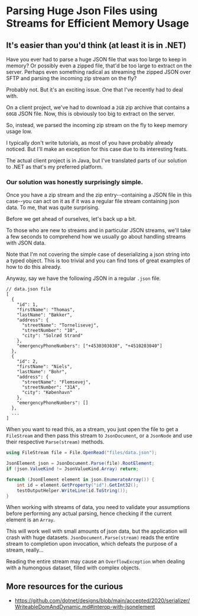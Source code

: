 ﻿# Parsing Huge Json Files using Streams for Efficient Memory Usage
## It's easier than you'd think (at least it is in .NET)

Have you ever had to parse a huge JSON file that was too large to keep in memory? Or possibly even a zipped file, that'd be too large to extract on the server. Perhaps even something radical as streaming the zipped JSON over SFTP and parsing the incoming zip stream on the fly?  

Probably not. But it's an exciting issue. One that I've recently had to deal with.  

On a client project, we've had to download a `2GB` zip archive that contains a `60GB` JSON file. Now, this is obviously too big to extract on the server.  

So, instead, we parsed the incoming zip stream on the fly to keep memory usage low.  

I typically don't write tutorials, as most of you have probably already noticed. But I'll make an exception for this case due to its interesting feats.  

The actual client project is in Java, but I've translated parts of our solution to .NET as that's my preferred platform.

### Our solution was honestly surprisingly simple.
Once you have a zip stream and the zip entry--containing a JSON file in this case--you can act on it as if it was a regular file stream containing json data. To me, that was quite surprising.  

Before we get ahead of ourselves, let's back up a bit.  

To those who are new to streams and in particular JSON streams, we'll take a few seconds to comprehend how we usually go about handling streams with JSON data.  

Note that I'm not covering the simple case of deserializing a json string into a typed object. This is too trivial and you can find tons of great examples of how to do this already.

Anyway, say we have the following JSON in a regular `.json` file.  

```json5
// data.json file
[
  {
    "id": 1,
    "firstName": "Thomas",
    "lastName": "Bækker",
    "address": {
      "streetName": "Tornelisevej",
      "streetNumber": "10",
      "city": "Solrød Strand"
    },
    "emergencyPhoneNumbers": ["+4530303030", "+4510203040"]
  },
  {
    "id": 2,
    "firstName": "Niels",
    "lastName": "Bohr",
    "address": {
      "streetName": "Flemsevej",
      "streetNumber": "31A",
      "city": "København"
    },
    "emergencyPhoneNumbers": []
  },
  ...
]
```

When you want to read this, as a stream, you just open the file to get a `FileStream` and then pass this stream to `JsonDocument`, or a `JsonNode` and use their respective `Parse(stream)` methods.

````csharp
using FileStream file = File.OpenRead("files/data.json");

JsonElement json = JsonDocument.Parse(file).RootElement;
if (json.ValueKind != JsonValueKind.Array) return;

foreach (JsonElement element in json.EnumerateArray()) {
    int id = element.GetProperty("id").GetInt32();
    testOutputHelper.WriteLine(id.ToString());
}
````
When working with streams of data, you need to validate your assumptions before performing any actual parsing, hence checking if the current element is an `Array`.

This will work well with small amounts of json data, but the application will crash with huge datasets. `JsonDocument.Parse(stream)` reads the entire stream to completion upon invocation, which defeats the purpose of a stream, really...  

Reading the entire stream may cause an `OverflowException` when dealing with a humongous dataset, filled with complex objects. 





## More resources for the curious
- https://github.com/dotnet/designs/blob/main/accepted/2020/serializer/WriteableDomAndDynamic.md#interop-with-jsonelement